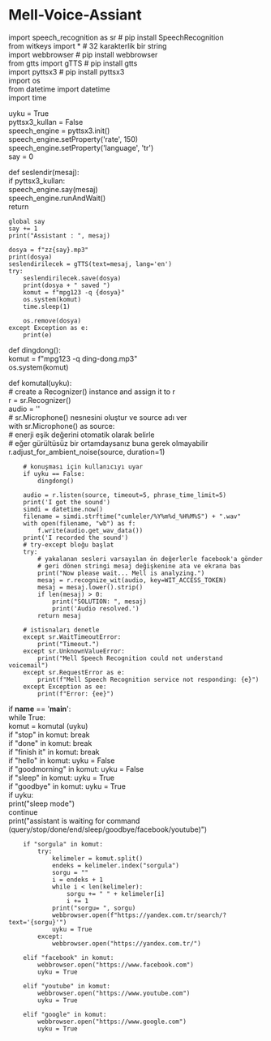 # Mell-Voice-Assiant


import speech_recognition as sr  # pip install SpeechRecognition                                               
from witkeys import *  # 32 karakterlik bir string                                                             
import webbrowser  # pip install webbrowser                                                                    
from gtts import gTTS  # pip install gtts                                                                      
import pyttsx3  # pip install pyttsx3                                                                          
import os                                                                                                      
from datetime import datetime                                                                                  
import time                                                                                                    
                                                                                                               
uyku = True                                                                                                    
pyttsx3_kullan = False                                                                                         
speech_engine = pyttsx3.init()                                                                                 
speech_engine.setProperty('rate', 150)                                                                         
speech_engine.setProperty('language', 'tr')                                                                    
say = 0                                                                                                        
                                                                                                               
                                                                                                               
def seslendir(mesaj):                                                                                          
    if pyttsx3_kullan:                                                                                         
        speech_engine.say(mesaj)                                                                               
        speech_engine.runAndWait()                                                                             
        return                                                                                                 
                                                                                                               
    global say                                                                                                 
    say += 1                                                                                                   
    print("Assistant : ", mesaj)                                                                               
                                                                                                               
    dosya = f"zz{say}.mp3"                                                                                     
    print(dosya)                                                                                               
    seslendirilecek = gTTS(text=mesaj, lang='en')                                                              
    try:                                                                                                       
        seslendirilecek.save(dosya)                                                                            
        print(dosya + " saved ")                                                                               
        komut = f"mpg123 -q {dosya}"                                                                           
        os.system(komut)                                                                                       
        time.sleep(1)                                                                                          
                                                                                                               
        os.remove(dosya)                                                                                       
    except Exception as e:                                                                                     
        print(e)                                                                                               
                                                                                                               
                                                                                                               
def dingdong():                                                                                                
    komut = f"mpg123 -q ding-dong.mp3"                                                                         
    os.system(komut)                                                                                           
                                                                                                               
                                                                                                               
def komutal(uyku):                                                                                             
    # create a Recognizer() instance and assign it to r                                                        
    r = sr.Recognizer()                                                                                        
    audio = ''                                                                                                 
    # sr.Microphone() nesnesini oluştur ve source adı ver                                                      
    with sr.Microphone() as source:                                                                            
        # enerji eşik değerini otomatik olarak belirle                                                         
        # eğer gürültüsüz bir ortamdaysanız buna gerek olmayabilir                                             
        r.adjust_for_ambient_noise(source, duration=1)                                                         
                                                                                                               
        # konuşması için kullanıcıyı uyar                                                                      
        if uyku == False:                                                                                      
            dingdong()                                                                                         
                                                                                                               
        audio = r.listen(source, timeout=5, phrase_time_limit=5)                                               
        print('I got the sound')                                                                               
        simdi = datetime.now()                                                                                 
        filename = simdi.strftime("cumleler/%Y%m%d_%H%M%S") + ".wav"                                           
        with open(filename, "wb") as f:                                                                        
            f.write(audio.get_wav_data())                                                                      
        print('I recorded the sound')                                                                          
        # try-except bloğu başlat                                                                              
        try:                                                                                                   
            # yakalanan sesleri varsayılan ön değerlerle facebook'a gönder                                     
            # geri dönen stringi mesaj değişkenine ata ve ekrana bas                                           
            print("Now please wait... Mell is analyzing.")                                                     
            mesaj = r.recognize_wit(audio, key=WIT_ACCESS_TOKEN)                                               
            mesaj = mesaj.lower().strip()                                                                      
            if len(mesaj) > 0:                                                                                 
                print("SOLUTION: ", mesaj)                                                                     
                print('Audio resolved.')                                                                       
            return mesaj                                                                                       
                                                                                                               
        # istisnaları denetle                                                                                  
        except sr.WaitTimeoutError:                                                                            
            print("Timeout.")                                                                                  
        except sr.UnknownValueError:                                                                           
            print("Mell Speech Recognition could not understand voicemail")                                    
        except sr.RequestError as e:                                                                           
            print(f"Mell Speech Recognition service not responding: {e}")                                      
        except Exception as ee:                                                                                
            print(f"Error: {ee}")                                                                              
                                                                                                               
                                                                                                               
if __name__ == '__main__':                                                                                     
    while True:                                                                                                
        komut = komutal (uyku)                                                                                 
        if "stop" in komut: break                                                                              
        if "done" in komut: break                                                                              
        if "finish it" in komut: break                                                                         
        if "hello" in komut: uyku = False                                                                      
        if "goodmorning" in komut: uyku = False                                                                
        if "sleep" in komut: uyku = True                                                                       
        if "goodbye" in komut: uyku = True                                                                     
        if uyku:                                                                                               
            print("sleep mode")                                                                                
            continue                                                                                           
        print("assistant is waiting for command (query/stop/done/end/sleep/goodbye/facebook/youtube)")         
                                                                                                               
        if "sorgula" in komut:                                                                                 
            try:                                                                                               
                kelimeler = komut.split()                                                                      
                endeks = kelimeler.index("sorgula")                                                            
                sorgu = ""                                                                                     
                i = endeks + 1                                                                                 
                while i < len(kelimeler):                                                                      
                    sorgu += " " + kelimeler[i]                                                                
                    i += 1                                                                                     
                print("sorgu= ", sorgu)                                                                        
                webbrowser.open(f"https://yandex.com.tr/search/?text='{sorgu}'")                               
                uyku = True                                                                                    
            except:                                                                                            
                webbrowser.open("https://yandex.com.tr/")                                                      
                                                                                                               
        elif "facebook" in komut:                                                                              
            webbrowser.open("https://www.facebook.com")                                                        
            uyku = True                                                                                        
                                                                                                               
        elif "youtube" in komut:                                                                               
            webbrowser.open("https://www.youtube.com")                                                         
            uyku = True                                                                                        
                                                                                                               
        elif "google" in komut:                                                                                
            webbrowser.open("https://www.google.com")                                                          
            uyku = True                                                                                        
